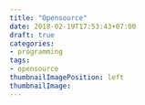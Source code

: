 ```yaml
---
title: "Opensource"
date: 2018-02-19T17:53:43+07:00
draft: true
categories:
- programming
tags:
- opensource
thumbnailImagePosition: left
thumbnailImage: 
---
```


